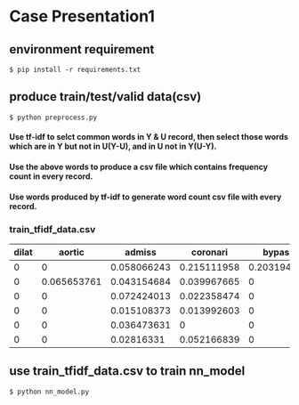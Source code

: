 # Case Presentation1

## environment requirement
`$ pip install -r requirements.txt`

## produce train/test/valid data(csv)
`$ python preprocess.py`

#### Use tf-idf to selct common words in Y & U record, then select those words which are in Y but not in U(Y-U), and in U not in Y(U-Y).

#### Use the above words to produce a csv file which contains frequency count in every record.

#### Use words produced by tf-idf to generate word count csv file with every record.

### train_tfidf_data.csv

| dilat	| aortic | admiss	| coronari | bypass	| pressur | ... |
|---|---|---|---|---|---|---|
| 0 | 0 | 0.058066243 | 0.215111958 | 0.203194192 | 0 | 0.207217001 | ... |
| 0 | 0.065653761 | 0.043154684 | 0.039967665 | 0 | 0 | 0 | ... |
| 0 | 0 | 0.072424013 | 0.022358474 | 0 | 0.019764213 | 0 | ... |
| 0 | 0 | 0.015108373 | 0.013992603 | 0 | 0.074214222 | 0 | ... |
| 0 | 0 | 0.036473631 | 0 | 0 | 0.044790763 | 0 | ... |
| 0 | 0 | 0.02816331 | 0.052166839 | 0 | 0 | 0 | ... |

## use train_tfidf_data.csv to train nn_model

`$ python nn_model.py`
